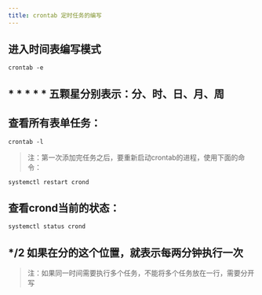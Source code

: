 ```yaml
---
title: crontab 定时任务的编写
---
```


## 进入时间表编写模式
    crontab -e

## * * * * * 五颗星分别表示：分、时、日、月、周

## 查看所有表单任务：
    crontab -l

> 注：第一次添加完任务之后，要重新启动crontab的进程，使用下面的命令：
```
systemctl restart crond
```

## 查看crond当前的状态：
    systemctl status crond

## */2 如果在分的这个位置，就表示每两分钟执行一次

> 注：如果同一时间需要执行多个任务，不能将多个任务放在一行，需要分开写
